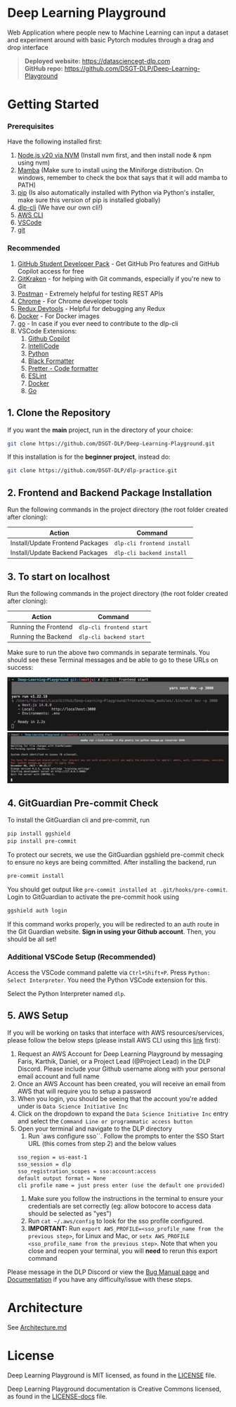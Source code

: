 # Deep Learning Playground

Web Application where people new to Machine Learning can input a dataset and experiment around with basic Pytorch modules through a drag and drop interface

> **Deployed website:** https://datasciencegt-dlp.com </br> **GitHub repo:** https://github.com/DSGT-DLP/Deep-Learning-Playground

# Getting Started

### Prerequisites

Have the following installed first:

1. [Node.js v20 via NVM](https://github.com/nvm-sh/nvm#installing-and-updating) (Install nvm first, and then install node & npm using nvm)
1. [Mamba](https://github.com/conda-forge/miniforge#miniforge) (Make sure to install using the Miniforge distribution. On windows, remember to check the box that says that it will add mamba to PATH)
1. [pip](https://pip.pypa.io/en/stable/installation/) (Is also automatically installed with Python via Python's installer, make sure this version of pip is installed globally)
1. [dlp-cli](https://github.com/DSGT-DLP/dlp-cli#readme) (We have our own cli!)
1. [AWS CLI](https://docs.aws.amazon.com/cli/latest/userguide/getting-started-install.html)
1. [VSCode](https://code.visualstudio.com/)
1. [git](https://git-scm.com/downloads)

### Recommended

1. [GitHub Student Developer Pack](https://education.github.com/pack) - Get GitHub Pro features and GitHub Copilot access for free
1. [GitKraken](https://help.gitkraken.com/gitkraken-client/how-to-install/) - for helping with Git commands, especially if you're new to Git
1. [Postman](https://www.postman.com/downloads/) - Extremely helpful for testing REST APIs
1. [Chrome](https://www.google.com/chrome/) - For Chrome developer tools
1. [Redux Devtools](https://chrome.google.com/webstore/detail/redux-devtools/lmhkpmbekcpmknklioeibfkpmmfibljd) - Helpful for debugging any Redux
1. [Docker](https://docs.docker.com/engine/install/) - For Docker images
1. [go](https://go.dev/doc/install) - In case if you ever need to contribute to the dlp-cli
1. VSCode Extensions:
   1. [Github Copilot](https://marketplace.visualstudio.com/items?itemName=GitHub.copilot)
   1. [IntelliCode](https://marketplace.visualstudio.com/items?itemName=VisualStudioExptTeam.vscodeintellicode)
   1. [Python](https://marketplace.visualstudio.com/items?itemName=ms-python.python)
   1. [Black Formatter](https://marketplace.visualstudio.com/items?itemName=ms-python.black-formatter)
   1. [Pretter - Code formatter](https://marketplace.visualstudio.com/items?itemName=esbenp.prettier-vscode)
   1. [ESLint](https://marketplace.visualstudio.com/items?itemName=dbaeumer.vscode-eslint)
   1. [Docker](https://marketplace.visualstudio.com/items?itemName=ms-azuretools.vscode-docker)
   1. [Go](https://marketplace.visualstudio.com/items?itemName=golang.Go)

## 1. Clone the Repository

If you want the **main** project, run in the directory of your choice:
```sh
git clone https://github.com/DSGT-DLP/Deep-Learning-Playground.git
```

If this installation is for the **beginner project**, instead do:
```sh
git clone https://github.com/DSGT-DLP/dlp-practice.git
```


## 2. Frontend and Backend Package Installation

Run the following commands in the project directory (the root folder created after cloning):

| Action                           | Command                    |
| -------------------------------- | -------------------------- |
| Install/Update Frontend Packages | `dlp-cli frontend install` |
| Install/Update Backend Packages  | `dlp-cli backend install`  |

## 3. To start on localhost

Run the following commands in the project directory (the root folder created after cloning):

| Action               | Command                  |
| -------------------- | ------------------------ |
| Running the Frontend | `dlp-cli frontend start` |
| Running the Backend  | `dlp-cli backend start`  |

Make sure to run the above two commands in separate terminals. You should see these Terminal messages and be able to go to these URLs on success:

![](.github/readme_images/frontend_start.png)
![](.github/readme_images/backend_start.png)

## 4. GitGuardian Pre-commit Check

To install the GitGuardian cli and pre-commit, run

```sh
pip install ggshield
pip install pre-commit
```

To protect our secrets, we use the GitGuardian ggshield pre-commit check to ensure no keys are being committed. After installing the backend, run

```sh
pre-commit install
```

You should get output like `pre-commit installed at .git/hooks/pre-commit`. Login to GitGuardian to activate the pre-commit hook using

```sh
ggshield auth login
```

If this command works properly, you will be redirected to an auth route in the Git Guardian website. **Sign in using your Github account**. Then, you should be all set!

### Additional VSCode Setup (Recommended)

Access the VSCode command palette via `Ctrl+Shift+P`. Press `Python: Select Interpreter`. You need the Python VSCode extension for this.

Select the Python Interpreter named `dlp`.

## 5. AWS Setup
If you will be working on tasks that interface with AWS resources/services, please follow the below steps (please install AWS CLI using this [link](https://docs.aws.amazon.com/cli/latest/userguide/getting-started-install.html) first):

1. Request an AWS Account for Deep Learning Playground by messaging Faris, Karthik, Daniel, or a Project Lead (@Project Lead) in the DLP Discord. Please include your Github username along with your personal email account and full name
1. Once an AWS Account has been created, you will receive an email from AWS that will require you to setup a password
1. When you login, you should be seeing that the account you're added under is `Data Science Initiative Inc`
1. Click on the dropdown to expand the `Data Science Initiative Inc` entry and select the `Command Line or programmatic access button`
1. Open your terminal and navigate to the DLP directory
   1. Run `aws configure sso``. Follow the prompts to enter the SSO Start URL (this comes from step 2) and the below values
   ```
   sso_region = us-east-1
   sso_session = dlp
   sso_registration_scopes = sso:account:access
   default output format = None
   cli profile name = just press enter (use the default one provided)
   ````
   1. Make sure you follow the instructions in the terminal to ensure your credentials are set correctly (eg: allow botocore to access data should be selected as "yes")
   1. Run `cat ~/.aws/config` to look for the sso profile configured.
   1. **IMPORTANT:** Run `export AWS_PROFILE=<sso_profile_name from the previous step>`, for Linux and Mac, or `setx AWS_PROFILE <sso_profile_name from the previous step>`. Note that when you close and reopen your terminal, you will **need** to rerun this export command

Please message in the DLP Discord or view the [Bug Manual page](https://github.com/DSGT-DLP/Deep-Learning-Playground/wiki/Bug-Manual) and [Documentation](https://www.notion.so/General-011ddb00fda146048ec1beb2d18c8abc) if you have any difficulty/issue with these steps. 

# Architecture

See [Architecture.md](./.github/Architecture.md)

# License

Deep Learning Playground is MIT licensed, as found in the [LICENSE](./LICENSE) file.

Deep Learning Playground documentation is Creative Commons licensed, as found in the [LICENSE-docs](./.github/LICENSE-docs) file.
